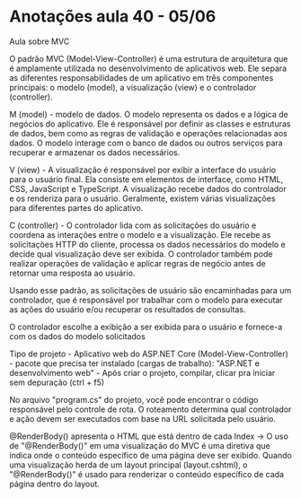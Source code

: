 # Anotações aula 40 - 05/06

Aula sobre MVC

O padrão MVC (Model-View-Controller) é uma estrutura de arquitetura que é amplamente utilizada no desenvolvimento de aplicativos web. Ele separa as diferentes responsabilidades de um aplicativo em três componentes principais: o modelo (model), a visualização (view) e o controlador (controller).

M (model) - modelo de dados. O modelo representa os dados e a lógica de negócios do aplicativo. Ele é responsável por definir as classes e estruturas de dados, bem como as regras de validação e operações relacionadas aos dados. O modelo interage com o banco de dados ou outros serviços para recuperar e armazenar os dados necessários.

V (view) - A visualização é responsável por exibir a interface do usuário para o usuário final. Ela consiste em elementos de interface, como HTML, CSS, JavaScript e TypeScript. A visualização recebe dados do controlador e os renderiza para o usuário. Geralmente, existem várias visualizações para diferentes partes do aplicativo.

C (controller) - O controlador lida com as solicitações do usuário e coordena as interações entre o modelo e a visualização. Ele recebe as solicitações HTTP do cliente, processa os dados necessários do modelo e decide qual visualização deve ser exibida. O controlador também pode realizar operações de validação e aplicar regras de negócio antes de retornar uma resposta ao usuário.

Usando esse padrão, as solicitações de usuário são encaminhadas para um controlador, que é responsável por trabalhar com o modelo para executar as ações do usuário e/ou recuperar os resultados de consultas.

O controlador escolhe a exibição a ser exibida para o usuário e fornece-a com os dados do modelo solicitados

Tipo de projeto - Aplicativo web do ASP.NET Core (Model-View-Controller) - pacote que precisa ter instalado (cargas de trabalho): "ASP.NET e desenvolvimento web" - Após criar o projeto, compilar, clicar pra iniciar sem depuração (ctrl + f5)

No arquivo "program.cs" do projeto, você pode encontrar o código responsável pelo controle de rota. O roteamento determina qual controlador e ação devem ser executados com base na URL solicitada pelo usuário.

@RenderBody() apresenta o HTML que está dentro de cada Index -> O uso de "@RenderBody()" em uma visualização do MVC é uma diretiva que indica onde o conteúdo específico de uma página deve ser exibido. Quando uma visualização herda de um layout principal (layout.cshtml), o "@RenderBody()" é usado para renderizar o conteúdo específico de cada página dentro do layout.
